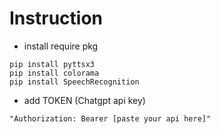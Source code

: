# Instruction
- install require pkg
```
pip install pyttsx3
pip install colorama
pip install SpeechRecognition
```
- add TOKEN (Chatgpt api key)
```
"Authorization: Bearer [paste your api here]"
```
